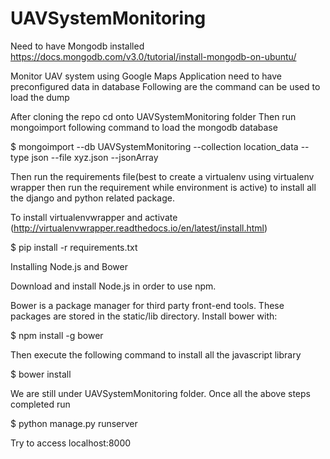 # UAVSystemMonitoring
Need to have Mongodb installed
https://docs.mongodb.com/v3.0/tutorial/install-mongodb-on-ubuntu/

Monitor UAV system using Google Maps
Application need to have preconfigured data in database
Following are the command can be used to load the dump

After cloning the repo 
cd onto UAVSystemMonitoring folder
Then run mongoimport following command to load the mongodb database

$ mongoimport --db UAVSystemMonitoring --collection location_data --type json --file xyz.json --jsonArray

Then run the requirements file(best to create a virtualenv using virtualenv wrapper then run the requirement while environment is active) to install all the django and python related package.

To install virtualenvwrapper and activate (http://virtualenvwrapper.readthedocs.io/en/latest/install.html)

$ pip install -r requirements.txt


Installing Node.js and Bower

Download and install Node.js in order to use npm.

Bower is a package manager for third party front-end tools. These packages are stored in the static/lib directory. Install bower with:

$ npm install -g bower

Then execute the following command to install all the javascript library

$ bower install

We are still under UAVSystemMonitoring  folder.
Once all the above steps completed run 


$ python manage.py runserver

Try to access localhost:8000


